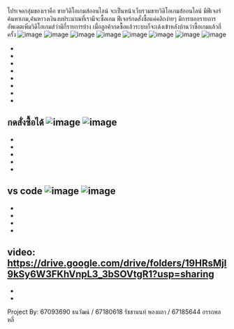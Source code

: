โปรเจคกลุ่มของเราคือ ขายวิดีโอเกมส์ออนไลน์
จะเป็นหน้าเว็บรวมขายวิดีโอเกมส์ออนไลน์
มีฟีเจอร์ ค้นหาเกม,ค้นหาวงเงินงบประมาณที่เรามีจะซื้อเกม
ฟีเจอร์กดสั่งซื้อแค่คลิกง่ายๆ มีการบอกรายการอัพเดตเพิ่มวิดีโอเกมส์ว่ามีกี่รายการบ้าง เมื่อลูกค้ากดซื้อแล้วระบบก็จะเด้งเข้าหลังบ้านว่าซื้อเกมแล้วกี่ครั้ง
![image](https://github.com/user-attachments/assets/8e1b230a-c0e7-433c-a36e-2e020d091650)
![image](https://github.com/user-attachments/assets/af28df6d-7ae7-4abc-ab3a-0d5b14d7b64c)
![image](https://github.com/user-attachments/assets/54e90d8f-f282-4fbc-bae7-c1a682933fdb)
![image](https://github.com/user-attachments/assets/3aacd7df-c9d4-48e5-8d37-85117ee5e722)
![image](https://github.com/user-attachments/assets/21c0f9d1-cf71-4a9b-bbfb-04fea29377e2)
![image](https://github.com/user-attachments/assets/dd40c315-7e2b-4961-ad94-e98989780098)
![image](https://github.com/user-attachments/assets/d63e360b-a884-4ce2-97d8-ce571df166b0)
![image](https://github.com/user-attachments/assets/81e8e79b-5893-4f78-94a5-f51785563fe5)

-
-
-
-
-
-
-
-
กดสั่งซื้อได้
![image](https://github.com/user-attachments/assets/f1b288fe-2e86-4608-873b-154c17a6789d)
![image](https://github.com/user-attachments/assets/c4a33c68-e162-491e-b3ad-6fcd51c26815)
-
-
-
-
-
-
vs code
![image](https://github.com/user-attachments/assets/687f8813-767d-402d-952a-6baf05026cb6)
![image](https://github.com/user-attachments/assets/60173556-3876-4581-a1eb-eda88f95638d)
-
-
-
-
-
video: https://drive.google.com/drive/folders/19HRsMjI9kSy6W3FKhVnpL3_3bSOVtgR1?usp=sharing
-
-
-
Project By: 67093690 ธนวัฒน์ / 67180618 รัชชานนท์ พลงผลา / 67185644 อรรถพล หลี่
